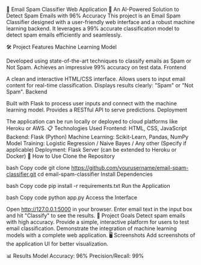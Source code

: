 📧 Email Spam Classifier Web Application
🚀 An AI-Powered Solution to Detect Spam Emails with 96% Accuracy
This project is an Email Spam Classifier designed with a user-friendly web interface and a robust machine learning backend. It leverages a 99% accurate classification model to detect spam emails efficiently and seamlessly.

🛠 Project Features
Machine Learning Model

Developed using state-of-the-art techniques to classify emails as Spam or Not Spam.
Achieves an impressive 99% accuracy on test data.
Frontend

A clean and interactive HTML/CSS interface.
Allows users to input email content for real-time classification.
Displays results clearly: "Spam" or "Not Spam".
Backend

Built with Flask to process user inputs and connect with the machine learning model.
Provides a RESTful API to serve predictions.
Deployment

The application can be run locally or deployed to cloud platforms like Heroku or AWS.
📋 Technologies Used
Frontend: HTML, CSS, JavaScript
Backend: Flask (Python)
Machine Learning: Scikit-Learn, Pandas, NumPy
Model Training: Logistic Regression / Naive Bayes / Any other (Specify if applicable)
Deployment: Flask Server (can be extended to Heroku or Docker)
🚀 How to Use
Clone the Repository

bash
Copy code
git clone https://github.com/yourusername/email-spam-classifier.git
cd email-spam-classifier
Install Dependencies

bash
Copy code
pip install -r requirements.txt
Run the Application

bash
Copy code
python app.py
Access the Interface

Open http://127.0.0.1:5000 in your browser.
Enter email text in the input box and hit "Classify" to see the results.
🎯 Project Goals
Detect spam emails with high accuracy.
Provide a simple, interactive platform for users to test email classification.
Demonstrate the integration of machine learning models with a complete web application.
🖥 Screenshots
Add screenshots of the application UI for better visualization.

📊 Results
Model Accuracy: 96%
Precision/Recall: 99%
